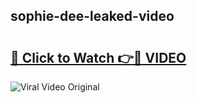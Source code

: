 ## sophie-dee-leaked-video 

# <h2><a href="http://freeplayer.one?title=sophie-dee-leaked-video&ref=21J">🔗 Click to Watch 👉🔴 VIDEO</a></h2>

<a href="http://freeplayer.one?title=sophie-dee-leaked-video&ref=21J" rel="nofollow" data-target="animated-image.originalLink"><img src="https://i.ibb.co.com/xMMVF88/686577567.gif" alt="Viral Video Original" style="max-width: 100%; display: inline-block;" data-target="animated-image.originalImage"></a>


